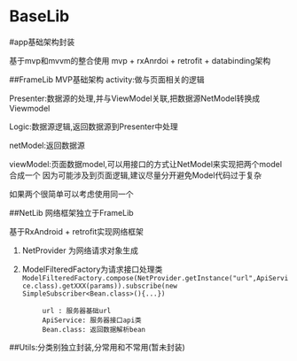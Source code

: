 # BaseLib
#app基础架构封装


  基于mvp和mvvm的整合使用 mvp + rxAnrdoi + retrofit + databinding架构
  
  ##FrameLib MVP基础架构
  activity:做与页面相关的逻辑
  
  
  Presenter:数据源的处理,并与ViewModel关联,把数据源NetModel转换成Viewmodel
  
  
  Logic:数据源逻辑,返回数据源到Presenter中处理
  
  
  netModel:返回数据源
  
  
  viewModel:页面数据model,可以用接口的方式让NetModel来实现把两个model合成一个
            因为可能涉及到页面逻辑,建议尽量分开避免Model代码过于复杂
            
            
  如果两个很简单可以考虑使用同一个
  
  
  

 
 ##NetLib 网络框架独立于FrameLib
  
  基于RxAndroid + retrofit实现网络框架
  1. NetProvider 为网络请求对象生成
  2. ModelFilteredFactory为请求接口处理类
              ```ModelFilteredFactory.compose(NetProvider.getInstance("url",ApiService.class).getXXX(params)).subscribe(new SimpleSubscriber<Bean.class>(){...})```
              
              url : 服务器基础url
              ApiService: 服务器接口api类
              Bean.class: 返回数据解析bean
           
          
          
           

 ##Utils:分类别独立封装,分常用和不常用(暂未封装)
